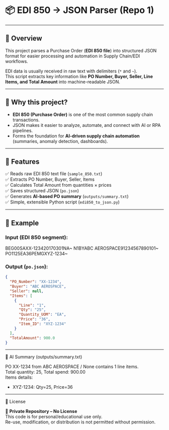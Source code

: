 # 📦 EDI 850 → JSON Parser (Repo 1)

---

## 🔹 Overview
This project parses a Purchase Order (**EDI 850 file**) into structured JSON format for easier processing and automation in Supply Chain/EDI workflows.  

EDI data is usually received in raw text with delimiters (`*` and `~`).  
This script extracts key information like **PO Number, Buyer, Seller, Line Items, and Total Amount** into machine-readable JSON.

---

## 🔹 Why this project?
- **EDI 850 (Purchase Order)** is one of the most common supply chain transactions.  
- JSON makes it easier to analyze, automate, and connect with AI or RPA pipelines.  
- Forms the foundation for **AI-driven supply chain automation** (summaries, anomaly detection, dashboards).  

---

## 🔹 Features
✅ Reads raw EDI 850 text file (`sample_850.txt`)  
✅ Extracts PO Number, Buyer, Seller, Items  
✅ Calculates Total Amount from quantities × prices  
✅ Saves structured JSON (`po.json`)  
✅ Generates **AI-based PO summary** (`outputs/summary.txt`)  
✅ Simple, extensible Python script (`edi850_to_json.py`)  

---

## 🔹 Example

### Input (EDI 850 segment):
BEG00SAXX-123420170301NA~
N1BYABC AEROSPACE91234567890101~
PO1125EA36PEMGXYZ-1234~


### Output (`po.json`):
```json
{
  "PO_Number": "XX-1234",
  "Buyer": "ABC AEROSPACE",
  "Seller": null,
  "Items": [
    {
      "Line": "1",
      "Qty": "25",
      "Quantity_UOM": "EA",
      "Price": "36",
      "Item_ID": "XYZ-1234"
    }
  ],
  "TotalAmount": 900.0
}
```

---

🔹 AI Summary (outputs/summary.txt)

PO XX-1234 from ABC AEROSPACE / None contains 1 line items.  
Total quantity: 25, Total spend: 900.00  
Items details:  
- XYZ-1234: Qty=25, Price=36  

---

🔹 License  

🚫 **Private Repository – No License**  
This code is for personal/educational use only.  
Re-use, modification, or distribution is not permitted without permission.
